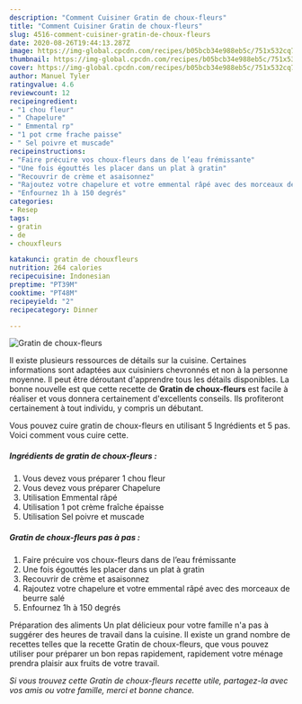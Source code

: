 ```yaml
---
description: "Comment Cuisiner Gratin de choux-fleurs"
title: "Comment Cuisiner Gratin de choux-fleurs"
slug: 4516-comment-cuisiner-gratin-de-choux-fleurs
date: 2020-08-26T19:44:13.287Z
image: https://img-global.cpcdn.com/recipes/b05bcb34e988eb5c/751x532cq70/gratin-de-choux-fleurs-photo-principale-de-la-recette.jpg
thumbnail: https://img-global.cpcdn.com/recipes/b05bcb34e988eb5c/751x532cq70/gratin-de-choux-fleurs-photo-principale-de-la-recette.jpg
cover: https://img-global.cpcdn.com/recipes/b05bcb34e988eb5c/751x532cq70/gratin-de-choux-fleurs-photo-principale-de-la-recette.jpg
author: Manuel Tyler
ratingvalue: 4.6
reviewcount: 12
recipeingredient:
- "1 chou fleur"
- " Chapelure"
- " Emmental rp"
- "1 pot crme frache paisse"
- " Sel poivre et muscade"
recipeinstructions:
- "Faire précuire vos choux-fleurs dans de l’eau frémissante"
- "Une fois égouttés les placer dans un plat à gratin"
- "Recouvrir de crème et asaisonnez"
- "Rajoutez votre chapelure et votre emmental râpé avec des morceaux de beurre salé"
- "Enfournez 1h à 150 degrés"
categories:
- Resep
tags:
- gratin
- de
- chouxfleurs

katakunci: gratin de chouxfleurs 
nutrition: 264 calories
recipecuisine: Indonesian
preptime: "PT39M"
cooktime: "PT48M"
recipeyield: "2"
recipecategory: Dinner

---
```



![Gratin de choux-fleurs](https://img-global.cpcdn.com/recipes/b05bcb34e988eb5c/751x532cq70/gratin-de-choux-fleurs-photo-principale-de-la-recette.jpg)

Il existe plusieurs ressources de détails sur la cuisine. Certaines informations sont adaptées aux cuisiniers chevronnés et non à la personne moyenne. Il peut être déroutant d'apprendre tous les détails disponibles. La bonne nouvelle est que cette recette de <strong> Gratin de choux-fleurs </strong> est facile à réaliser et vous donnera certainement d'excellents conseils. Ils profiteront certainement à tout individu, y compris un débutant.

<!--inarticleads1-->

Vous pouvez cuire gratin de choux-fleurs en utilisant 5 Ingrédients et 5 pas. Voici comment vous cuire cette.

##### Ingrédients de gratin de choux-fleurs :

1. Vous devez vous préparer 1 chou fleur
1. Vous devez vous préparer  Chapelure
1. Utilisation  Emmental râpé
1. Utilisation 1 pot crème fraîche épaisse
1. Utilisation  Sel poivre et muscade




<!--inarticleads2-->

##### Gratin de choux-fleurs pas à pas :

1. Faire précuire vos choux-fleurs dans de l’eau frémissante
1. Une fois égouttés les placer dans un plat à gratin
1. Recouvrir de crème et asaisonnez
1. Rajoutez votre chapelure et votre emmental râpé avec des morceaux de beurre salé
1. Enfournez 1h à 150 degrés




<!--inarticleads1-->

<p>
Préparation des aliments Un plat délicieux pour votre famille n'a pas à suggérer des heures de travail dans la cuisine. Il existe un grand nombre de recettes telles que la recette Gratin de choux-fleurs, que vous pouvez utiliser pour préparer un bon repas rapidement, rapidement votre ménage prendra plaisir aux fruits de votre travail.
</p>

<p>
<i>Si vous trouvez cette Gratin de choux-fleurs recette utile, partagez-la avec vos amis ou votre famille, merci et bonne chance.</i>
</p>
